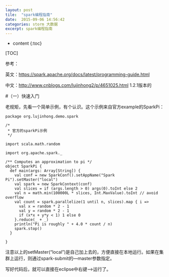 ```yaml
---
layout: post
tile:  "spark编程指南"
date:  2015-09-06 14:56:42
categories: storm 大数据 
excerpt: spark编程指南
---
```


* content
{:toc}


 
[TOC]

参考：

英文：https://spark.apache.org/docs/latest/programming-guide.html

中文：http://www.cnblogs.com/lujinhong2/p/4651025.html 1.2.1版本的

 

#（一）快速入门

老规矩，先看一个简单示例，有个认识。这个示例来自官方example的SparkPi：
		
	package org.lujinhong.demo.spark
	
	/*
	 * 官方的sparkPi示例
	 */
	
	import scala.math.random
	
	import org.apache.spark._
	
	/** Computes an approximation to pi */
	object SparkPi {
	  def main(args: Array[String]) {
	    val conf = new SparkConf().setAppName("Spark Pi").setMaster("local")
	    val spark = new SparkContext(conf)
	    val slices = if (args.length > 0) args(0).toInt else 2
	    val n = math.min(100000L * slices, Int.MaxValue).toInt // avoid overflow
	    val count = spark.parallelize(1 until n, slices).map { i =>
	      val x = random * 2 - 1
	      val y = random * 2 - 1
	      if (x*x + y*y < 1) 1 else 0
	    }.reduce(_ + _)
	    println("Pi is roughly " + 4.0 * count / n)
	    spark.stop()
	  }
	
	}
注意以上的setMaster(“local”)是自己加上去的，方便直接在本地运行。如果在集群上运行，则通过spark-submit的—master参数指定。

写好代码后，就可以直接在eclipse中右键—>运行了。
